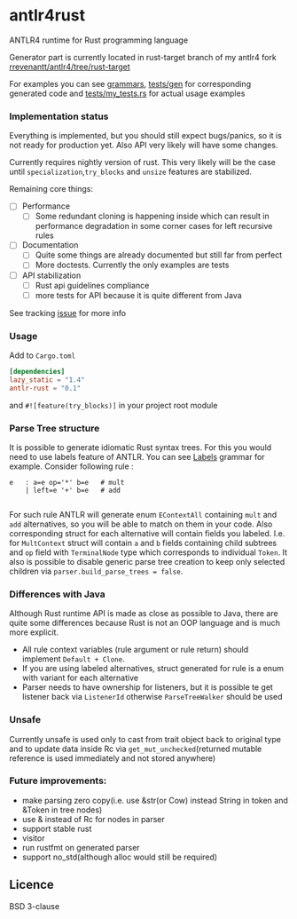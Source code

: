 # antlr4rust
ANTLR4 runtime for Rust programming language 

Generator part is currently located in rust-target branch of my antlr4 fork [rrevenantt/antlr4/tree/rust-target](https://github.com/rrevenantt/antlr4/tree/rust-target)

For examples you can see [grammars](grammars), [tests/gen](tests/gen) for corresponding generated code 
and [tests/my_tests.rs](tests/my_test.rs) for actual usage examples 

### Implementation status

Everything is implemented, but you should still expect bugs/panics, so it is not ready for production yet.
Also API very likely will have some changes.

Currently requires nightly version of rust. 
This very likely will be the case until `specialization`,`try_blocks` and `unsize` features are stabilized. 

Remaining core things:
- [ ] Performance
  - [ ] Some redundant cloning is happening inside which can result in performance degradation in some corner cases for left recursive rules
- [ ] Documentation
  - [ ] Quite some things are already documented but still far from perfect
  - [ ] More doctests. Currently the only examples are tests
- [ ] API stabilization
  - [ ] Rust api guidelines compliance  
  - [ ] more tests for API because it is quite different from Java
  
See tracking [issue](https://github.com/antlr/antlr4/issues/1839) for more info
  
### Usage

Add to `Cargo.toml`
```toml 
[dependencies]
lazy_static = "1.4"
antlr-rust = "0.1"
```
and `#![feature(try_blocks)]` in your project root module
 
### Parse Tree structure

It is possible to generate idiomatic Rust syntax trees. For this you would need to use labels feature of ANTLR.
You can see [Labels](grammars/Labels.g4) grammar for example.
Consider following rule :
```text
e   : a=e op='*' b=e   # mult
    | left=e '+' b=e   # add
		 
```
For such rule ANTLR will generate enum `EContextAll` containing `mult` and `add` alternatives, 
so you will be able to match on them in your code. 
Also corresponding struct for each alternative will contain fields you labeled. 
I.e. for `MultContext` struct will contain `a` and `b` fields containing child subtrees and 
`op` field with `TerminalNode` type which corresponds to individual `Token`.
It also is possible to disable generic parse tree creation to keep only selected children via
`parser.build_parse_trees = false`.
  
### Differences with Java
Although Rust runtime API is made as close as possible to Java, 
there are quite some differences because Rust is not an OOP language and is much more explicit. 

 - All rule context variables (rule argument or rule return) should implement `Default + Clone`.
 - If you are using labeled alternatives, 
 struct generated for rule is a enum with variant for each alternative
 - Parser needs to have ownership for listeners, but it is possible te get listener back via `ListenerId`
 otherwise `ParseTreeWalker` should be used 
 
### Unsafe
Currently unsafe is used only to cast from trait object back to original type 
and to update data inside Rc via `get_mut_unchecked`(returned mutable reference is used immediately and not stored anywhere)
  
### Future improvements:
 - make parsing zero copy(i.e. use &str(or Cow) instead String in token and &Token in tree nodes)
 - use & instead of Rc for nodes in parser
 - support stable rust
 - visitor
 - run rustfmt on generated parser
 - support no_std(although alloc would still be required)

## Licence

BSD 3-clause 
